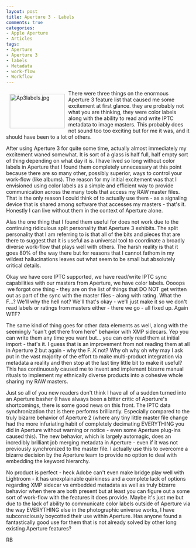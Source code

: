 ```yaml
---
layout: post
title: Aperture 3 - Labels
comments: true
categories:
- Apple Aperture
- Articles
tags:
- Aperture
- Aperture 3
- labels
- Metadata
- work-flow
- Workflow
---
```

<a rel="lightbox" href="/wp-content/uploads/2010/07/Ap3labels.jpg"><img title="Ap3labels.jpg" src="/wp-content/uploads/2010/07/.thumbs/.Ap3labels.jpg" border="0" alt="Ap3labels.jpg" hspace="10" vspace="10" width="150" height="94" align="left" /></a>There were three things on the enormous Aperture 3 feature list that caused me some excitement at first glance. they are probably not what you are thinking, they were color labels along with the ability to read and write IPTC metadata to image masters. This probably does not sound too too exciting but for me it was, and it should have been to a lot of others.

After using Aperture 3 for quite some time, actually almost immediately my excitement waned somewhat. It is sort of a glass is half full, half empty sort of thing depending on what day it is. I have lived so long without color labels in Aperture that I found them completely unnecessary at this point because there are so many other, possibly superior, ways to control your work-flow (like albums). The reason for my initial excitement was that I envisioned using color labels as a simple and efficient way to provide communication across the many tools that access my RAW master files. That is the only reason I could think of to actually use them - as a signaling device that is shared among software that accesses my masters - that's it. Honestly I can live without them in the context of Aperture alone.

Alas the one thing that I found them useful for does not work due to the continuing ridiculous split personality that Aperture 3 exhibits. The split personality that I am referring to is that all of the bits and pieces that are there to suggest that it is useful as a universal tool to coordinate a broadly diverse work-flow that plays well with others. The harsh reality is that it goes 80% of the way there but for reasons that I cannot fathom in my wildest hallucinations leaves out what seem to be small but absolutely critical details.

Okay we have core IPTC supported, we have read/write IPTC sync capabilities with our masters from Aperture, we have color labels. Oooops  we forgot one thing - they are on the list of things that DO NOT get written out as part of the sync with the master files - along with rating. What the F...? We'll why the hell not? We'll that's okay - we'll just make it so we don't read labels or ratings from masters either - there we go - all fixed up. Again WTF?

The same kind of thing goes for other data elements as well, along with the seemingly "can't get there from here" behavior with XMP sidecars. Yep you can write them any time you want but... you can only read them at initial import - that's it. I guess that is an improvement from not reading them at all in Aperture 2 but again - why the F..K not? Why oh why oh why may I ask put in the vast majority of the effort to make multi-product integration via metadata a reality and then stop at the last tiny little bit to make it useful? This has continuously caused me to invent and implement bizarre manual rituals to implement my ethnically diverse products into a cohesive whole sharing my RAW masters.

Just so all of you new readers don't think I have all of a sudden turned into an Aperture basher (I have always been a bitter critic of Aperture's shortcomings, there is some good news on this front. The IPTC data synchronization that is there performs brilliantly. Especially compared to the truly bizarre behavior of Aperture 2 (where any tiny little master file change had the more infuriating habit of completely decimating EVERYTHING you did in Aperture without warning or notice - even some Aperture plug-ins caused this). The new behavior, which is largely automagic, does an incredibly brilliant job merging metadata in Aperture - even if it was not previously synchronized to the master file. I actually use this to overcome a bizarre decision by the Aperture team to provide no option to deal with embedding the keyword hierarchy.

No product is perfect - heck Adobe can't even make bridge play well with Lightroom - it has unexplainable quirkiness and a complete lack of options regarding XMP sidecar vs embedded metadata as well as truly bizarre behavior when there are both present but at least you can figure out a some sort of work-flow with the features it does provide. Maybe it's just me but due to the lack of ability to communicate color labels outside of Aperture via the way EVERYTHING else in the photographic universe works, I have subconsciously boycotted their use within Aperture. Has anyone found a fantastically good use for them that is not already solved by other long existing Aperture features?

RB